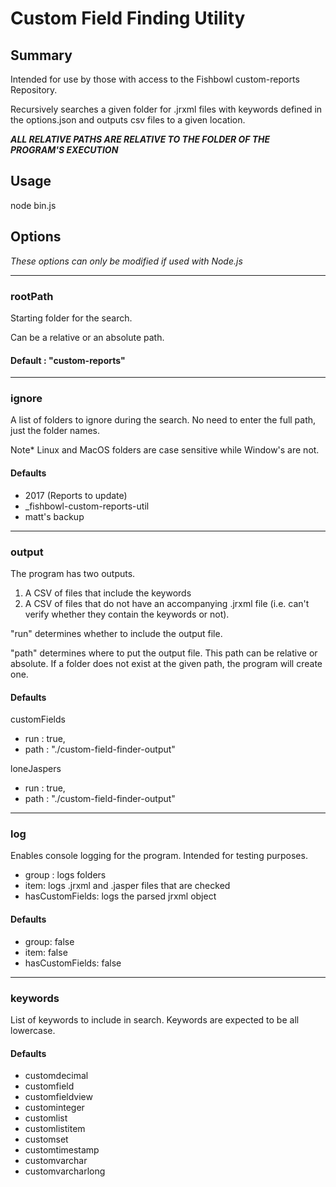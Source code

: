 # Custom Field Finding Utility

## Summary

Intended for use by those with access to the Fishbowl custom-reports Repository.

Recursively searches a given folder for .jrxml files with keywords defined in the options.json and outputs csv files to a given location.

**_ALL RELATIVE PATHS ARE RELATIVE TO THE FOLDER OF THE PROGRAM'S EXECUTION_**

## Usage

node bin.js

## Options

*_These options can only be modified if used with Node.js_*

---

### rootPath

Starting folder for the search.

Can be a relative or an absolute path.

#### Default : "custom-reports"

---

### ignore

A list of folders to ignore during the search. No need to enter the full path, just the folder names.

Note\* Linux and MacOS folders are case sensitive while Window's are not.

#### Defaults

-  2017 (Reports to update)
-  \_fishbowl-custom-reports-util
-  matt's backup

---

### output

The program has two outputs.

1. A CSV of files that include the keywords
2. A CSV of files that do not have an accompanying .jrxml file (i.e. can't verify whether they contain the keywords or not).

"run" determines whether to include the output file.

"path" determines where to put the output file. This path can be relative or absolute. If a folder does not exist at the given path, the program will create one.

#### Defaults

customFields

-  run : true,
-  path : "./custom-field-finder-output"

loneJaspers

-  run : true,
-  path : "./custom-field-finder-output"

---

### log

Enables console logging for the program. Intended for testing purposes.

-  group : logs folders
-  item: logs .jrxml and .jasper files that are checked
-  hasCustomFields: logs the parsed jrxml object

#### Defaults

-  group: false
-  item: false
-  hasCustomFields: false

---

### keywords

List of keywords to include in search. Keywords are expected to be all lowercase.

#### Defaults

-  customdecimal
-  customfield
-  customfieldview
-  custominteger
-  customlist
-  customlistitem
-  customset
-  customtimestamp
-  customvarchar
-  customvarcharlong
